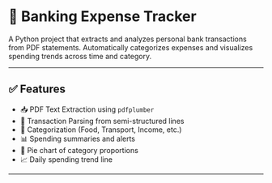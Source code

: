 # 💼 Banking Expense Tracker

A Python project that extracts and analyzes personal bank transactions from PDF statements. Automatically categorizes expenses and visualizes spending trends across time and category.

---

## ✅ Features

- 📥 PDF Text Extraction using `pdfplumber`
- 🧾 Transaction Parsing from semi-structured lines
- 🧠 Categorization (Food, Transport, Income, etc.)
- 📊 Spending summaries and alerts
- 🥧 Pie chart of category proportions
- 📈 Daily spending trend line

---


